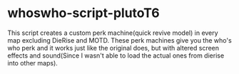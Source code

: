 # whoswho-script-plutoT6
This script creates a custom perk machine(quick revive model) in every map excluding DieRise and MOTD. These perk machines give you the who's who perk and it works just like the original does, but with altered screen effects and sound(Since I wasn't able to load the actual ones from dierise into other maps).
